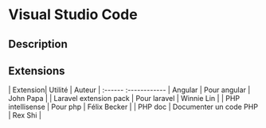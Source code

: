 # Visual Studio Code

## Description

## Extensions

| Extension| Utilité | Auteur |
:------ :------------
| Angular  | Pour angular | John Papa |
| Laravel extension pack | Pour laravel | Winnie Lin |
| PHP intellisense | Pour php | Félix Becker |
| PHP doc | Documenter un code PHP | Rex Shi |
